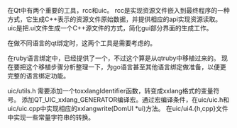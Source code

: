 
在Qt中有两个重要的工具，rcc和uic。
rcc是实现资源文件嵌入到最终程序的一种方式，它生成C++表示的资源文件原始数据，并提供相应的api实现资源读取。
uic是把.ui文件生成一个C++源文件的方式，简化gui部分界面的生成工作。

在做不同语言的qt绑定时，这两个工具是需要考虑的。

在ruby语言绑定中，已经提供了一个，不过这个算是从qtruby中移植过来的。
现在要把这个移植步骤分析整理一下，为go语言甚至其他语言绑定做准备，以便更完整的语言绑定功能。

uic/utils.h 需要添加一个toxxlangIdentifier函数，转变成xxlang格式的变量符号。
添加QT\_UIC\_xxlang_GENERATOR编译宏。通过宏编译条件，在uic/uic.h和uic/uic.cpp中实现相应的xxlangwrite(DomUI *ui)方法。
在uic/ui4.{h,cpp}文件中实现一些常量字符串的转换。





